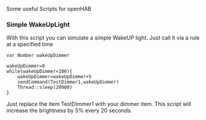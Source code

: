 Some useful Scripts for openHAB

### Simple WakeUpLight

With this script you can simulate a simple WakeUP light. Just call it via a rule at a specified time

    var Number wakeUpDimmer
    
    wakeUpDimmer=0
    while(wakeUpDimmer<100){
    	wakeUpDimmer=wakeUpDimmer+5
    	sendCommand(TestDimmer1,wakeUpDimmer)
    	Thread::sleep(20000)
    }
Just replace the item TestDimmer1 with your dimmer item. This script will increase the brightness by 5% every 20 seconds.